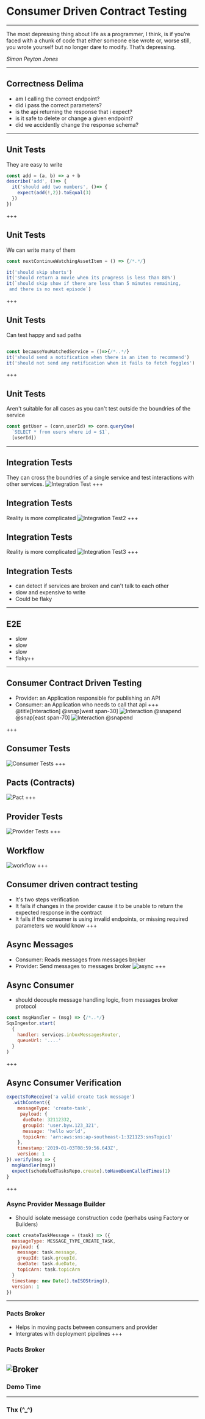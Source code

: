 # Consumer Driven Contract Testing

---
The most depressing thing about life as a programmer, I think, is if you’re faced with a chunk of code that either someone else wrote or, worse still, you wrote yourself but no longer dare to modify. That’s depressing.

*Simon Peyton Jones*

---
## Correctness Delima
- am I calling the correct endpoint?
- did i pass the correct parameters?
- is the api returning the response that i expect?
- is it safe to delete or change a given endpoint?
- did we accidently change the response schema?
---
## Unit Tests
They are easy to write
```javascript
const add = (a, b) => a + b
describe('add', ()=> {
  it('should add two numbers', ()=> {
    expect(add(!,2)).toEqual(3)
  })
})
```
+++
## Unit Tests
We can write many of them
```javascript
const nextContinueWatchingAssetItem = () => {/*.*/}

it('should skip shorts')
it('should return a movie when its progress is less than 80%')
it(`should skip show if there are less than 5 minutes remaining,
 and there is no next episode`)
```
+++
## Unit Tests
Can test happy and sad paths
```javascript

const becauseYouWatchedService = ()=>{/*..*/}
it('should send a notification when there is an item to recommend')
it('should not send any notification when it fails to fetch foggles')
```
+++
## Unit Tests
Aren't suitable for all cases as you can't test outside the boundries of the service
```javascript
const getUser = (conn,userId) => conn.queryOne(
  `SELECT * from users where id = $1`,
  [userId])
```
---
## Integration Tests
They can cross the boundries of a single service and test interactions with other services.
![Integration Test](./assets/imgs/integration-test1.png)
+++
## Integration Tests
Reality is more complicated
![Integration Test2](./assets/imgs/integration-test2.png)
+++
## Integration Tests
Reality is more complicated
![Integration Test3](./assets/imgs/integration-test3.png)
+++
## Integration Tests
 - can detect if services are broken and can't talk to each other
 - slow and expensive to write
 - Could be flaky
---
## E2E
 - slow
 - slow
 - slow
 - flaky++
---
## Consumer Contract Driven Testing
- Provider: an Application responsible for publishing an API
- Consumer: an Application who needs to call that api
+++
@title[Interaction]
@snap[west span-30]
![Interaction](./assets/imgs/interaction.png)
@snapend
@snap[east span-70]
![Interaction](./assets/imgs/interaction-json.png)
@snapend

+++
## Consumer Tests
![Consumer Tests](./assets/imgs/consumer-test.png)
+++
## Pacts (Contracts)
![Pact](assets/imgs/pact.png)
+++
## Provider Tests
![Provider Tests](assets/imgs/provider-tests.png)
+++
## Workflow
![workflow](assets/imgs/workflow.png)
+++
## Consumer driven contract testing
- It's two steps verification
- It fails if changes in the provider cause it to be unable to return the expected response in the contract
- It fails if the consumer is using invalid endpoints, or missing required parameters we would know
+++
## Async Messages
- Consumer: Reads messages from messages broker
- Provider: Send messages to messages broker
![async](assets/imgs/async-msg.png)
+++
## Async Consumer
 - should decouple message handling logic, from messages broker protocol
```javascript
const msgHandler = (msg) => {/*..*/}
SqsIngestor.start(
  {
    handler: services.inboxMessagesRouter,
    queueUrl: '....'
  }
)
```
+++
## Async Consumer Verification
```javascript
expectsToReceive('a valid create task message')
  .withContent({
    messageType: 'create-task',
     payload: {
      dueDate: 32112332,
      groupId: 'user.byw.123_321',
      message: 'hello world',
      topicArn: 'arn:aws:sns:ap-southeast-1:321123:snsTopic1'
    },
    timestamp:'2019-01-03T08:59:56.643Z',
    version: 1
}).verify(msg => {
  msgHandler(msg))
  expect(scheduledTasksRepo.create).toHaveBeenCalledTimes(1)
}
```
+++
### Async Provider Message Builder
- Should isolate message construction code (perhabs using Factory or Builders)
```javascript
const createTaskMessage = (task) => ({
  messageType: MESSAGE_TYPE_CREATE_TASK,
  payload: {
    message: task.message,
    groupId: task.groupId,
    dueDate: task.dueDate,
    topicArn: task.topicArn
  }
  timestamp: new Date().toISOString(),
  version: 1
})
```
---
### Pacts Broker
- Helps in moving pacts between consumers and provider
- Intergrates with deployment pipelines
+++
### Pacts Broker
![Broker](https://raw.githubusercontent.com/wiki/pact-foundation/pact_broker/images/webhook_end_to_end.png)
---
### Demo Time
---
### Thx (^_^)
